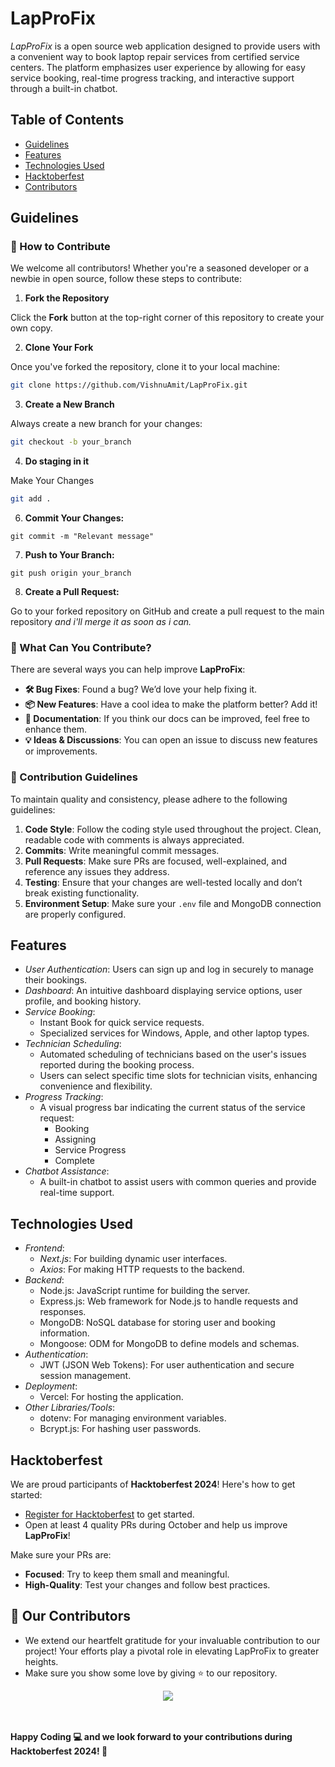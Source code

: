 # LapProFix

_LapProFix_ is a open source web application designed to provide users with a convenient way to book laptop repair services from certified service centers. The platform emphasizes user experience by allowing for easy service booking, real-time progress tracking, and interactive support through a built-in chatbot.

## Table of Contents
- [Guidelines](#guidelines)
- [Features](#features)
- [Technologies Used](#technologies-used)
- [Hacktoberfest](#hacktoberfest)
- [Contributors](#-our-contributors)

## Guidelines
### 🚀 How to Contribute

We welcome all contributors! Whether you're a seasoned developer or a newbie in open source, follow these steps to contribute:

1. **Fork the Repository**

Click the **Fork** button at the top-right corner of this repository to create your own copy.

2. **Clone Your Fork**

Once you've forked the repository, clone it to your local machine:

```bash
git clone https://github.com/VishnuAmit/LapProFix.git
```

3. **Create a New Branch**

Always create a new branch for your changes:

```bash
git checkout -b your_branch
```

4. **Do staging in it**

Make Your Changes

```bash
git add .
```

6. **Commit Your Changes:**

```
git commit -m "Relevant message"
```

7. **Push to Your Branch:**

```
git push origin your_branch
```

8. **Create a Pull Request:**
 
 Go to your forked repository on GitHub and create a pull request to the main repository _and i'll merge it as soon as i can._


### 🌟 What Can You Contribute?

There are several ways you can help improve **LapProFix**:

- **🛠️ Bug Fixes**: Found a bug? We’d love your help fixing it.
- **📦 New Features**: Have a cool idea to make the platform better? Add it!
- **📜 Documentation**: If you think our docs can be improved, feel free to enhance them.
- **💡 Ideas & Discussions**: You can open an issue to discuss new features or improvements.

### 📜 Contribution Guidelines

To maintain quality and consistency, please adhere to the following guidelines:

1. **Code Style**: Follow the coding style used throughout the project. Clean, readable code with comments is always appreciated.
2. **Commits**: Write meaningful commit messages.
3. **Pull Requests**: Make sure PRs are focused, well-explained, and reference any issues they address.
4. **Testing**: Ensure that your changes are well-tested locally and don’t break existing functionality.
5. **Environment Setup**: Make sure your `.env` file and MongoDB connection are properly configured.

## Features
- _User Authentication_: Users can sign up and log in securely to manage their bookings.
- _Dashboard_: An intuitive dashboard displaying service options, user profile, and booking history.
- _Service Booking_:
  - Instant Book for quick service requests.
  - Specialized services for Windows, Apple, and other laptop types. 
- _Technician Scheduling_:
  - Automated scheduling of technicians based on the user's issues reported during the booking process.
  - Users can select specific time slots for technician visits, enhancing convenience and flexibility. 
- _Progress Tracking_:
  - A visual progress bar indicating the current status of the service request:
    - Booking
    - Assigning
    - Service Progress
    - Complete
- _Chatbot Assistance_:
  - A built-in chatbot to assist users with common queries and provide real-time support.
    
## Technologies Used

- _Frontend_:
  - _Next.js_: For building dynamic user interfaces.
  - _Axios_: For making HTTP requests to the backend.
- _Backend_: 
  - Node.js: JavaScript runtime for building the server.
  - Express.js: Web framework for Node.js to handle requests and responses.
  - MongoDB: NoSQL database for storing user and booking information.
  - Mongoose: ODM for MongoDB to define models and schemas.
- _Authentication_: 
  - JWT (JSON Web Tokens): For user authentication and secure session management.
- _Deployment_: 
  - Vercel: For hosting the application.
- _Other Libraries/Tools_: 
  - dotenv: For managing environment variables.
  - Bcrypt.js: For hashing user passwords.


## Hacktoberfest

We are proud participants of **Hacktoberfest 2024**! Here's how to get started:

- [Register for Hacktoberfest](https://hacktoberfest.com) to get started.
- Open at least 4 quality PRs during October and help us improve **LapProFix**!

Make sure your PRs are:

- **Focused**: Try to keep them small and meaningful.
- **High-Quality**: Test your changes and follow best practices.

## 👀 Our Contributors

- We extend our heartfelt gratitude for your invaluable contribution to our project! Your efforts play a pivotal role in elevating LapProFix to greater heights.
- Make sure you show some love by giving ⭐ to our repository.

<div align="center">
  <a href="https://github.com/VishnuAmit/LapProFix">
    <img src="https://contrib.rocks/image?repo=VishnuAmit/LapProFix&&max=1000" />
  </a>
</div>
<br><br>
  
**Happy Coding 💻 and we look forward to your contributions during **Hacktoberfest 2024**! 🎃**

